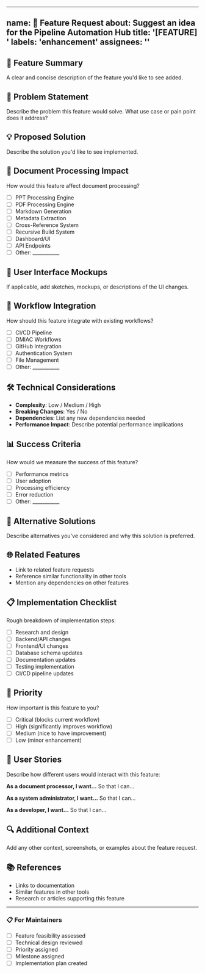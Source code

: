 
---
name: 🚀 Feature Request
about: Suggest an idea for the Pipeline Automation Hub
title: '[FEATURE] '
labels: 'enhancement'
assignees: ''
---

## 🎯 Feature Summary
A clear and concise description of the feature you'd like to see added.

## 🤔 Problem Statement
Describe the problem this feature would solve. What use case or pain point does it address?

## 💡 Proposed Solution
Describe the solution you'd like to see implemented.

## 📄 Document Processing Impact
How would this feature affect document processing?
- [ ] PPT Processing Engine
- [ ] PDF Processing Engine  
- [ ] Markdown Generation
- [ ] Metadata Extraction
- [ ] Cross-Reference System
- [ ] Recursive Build System
- [ ] Dashboard/UI
- [ ] API Endpoints
- [ ] Other: ___________

## 🎨 User Interface Mockups
If applicable, add sketches, mockups, or descriptions of the UI changes.

## 🔄 Workflow Integration
How should this feature integrate with existing workflows?
- [ ] CI/CD Pipeline
- [ ] DMIAC Workflows
- [ ] GitHub Integration
- [ ] Authentication System
- [ ] File Management
- [ ] Other: ___________

## 🛠️ Technical Considerations
- **Complexity**: Low / Medium / High
- **Breaking Changes**: Yes / No
- **Dependencies**: List any new dependencies needed
- **Performance Impact**: Describe potential performance implications

## 📊 Success Criteria
How would we measure the success of this feature?
- [ ] Performance metrics
- [ ] User adoption
- [ ] Processing efficiency
- [ ] Error reduction
- [ ] Other: ___________

## 🔄 Alternative Solutions
Describe alternatives you've considered and why this solution is preferred.

## 🌐 Related Features
- Link to related feature requests
- Reference similar functionality in other tools
- Mention any dependencies on other features

## 📋 Implementation Checklist
Rough breakdown of implementation steps:
- [ ] Research and design
- [ ] Backend/API changes
- [ ] Frontend/UI changes
- [ ] Database schema updates
- [ ] Documentation updates
- [ ] Testing implementation
- [ ] CI/CD pipeline updates

## 🎯 Priority
How important is this feature to you?
- [ ] Critical (blocks current workflow)
- [ ] High (significantly improves workflow)
- [ ] Medium (nice to have improvement)
- [ ] Low (minor enhancement)

## 👥 User Stories
Describe how different users would interact with this feature:

**As a document processor, I want...**
So that I can...

**As a system administrator, I want...**
So that I can...

**As a developer, I want...**
So that I can...

## 🔍 Additional Context
Add any other context, screenshots, or examples about the feature request.

## 📚 References
- Links to documentation
- Similar features in other tools
- Research or articles supporting this feature

---

### 📋 For Maintainers
- [ ] Feature feasibility assessed
- [ ] Technical design reviewed
- [ ] Priority assigned
- [ ] Milestone assigned
- [ ] Implementation plan created
